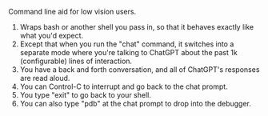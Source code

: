 Command line aid for low vision users.
1. Wraps bash or another shell you pass in, so that it behaves exactly like what you'd expect.
2. Except that when you run the "chat" command, it switches into a separate mode where you're talking to ChatGPT about the past 1k (configurable) lines of interaction.
3. You have a back and forth conversation, and all of ChatGPT's responses are read aloud.
4. You can Control-C to interrupt and go back to the chat prompt.
5. You type "exit" to go back to your shell.
6. You can also type "pdb" at the chat prompt to drop into the debugger.
